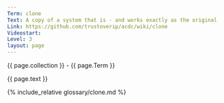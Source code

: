 ```yaml
---
Term: clone
Text: A copy of a system that is - and works exactly as the original
Link: https://github.com/trustoverip/acdc/wiki/clone
Videostart: 
Level: 3
layout: page
---
```


{{ page.collection }} - {{ page.Term }}

   {{ page.text }}

{% include_relative glossary/clone.md %}
